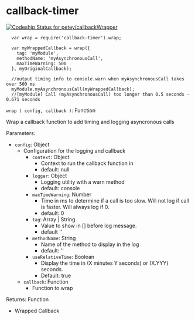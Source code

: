 callback-timer
===============
[ ![Codeship Status for petey/callbackWrapper](https://www.codeship.io/projects/3029df40-eda9-0131-b6e4-1a07b0152fa0/status)](https://www.codeship.io/projects/26718)

```
  var wrap = require('callback-timer').wrap;

  var myWrappedCallback = wrap({
    tag: 'myModule',
    methodName: 'myAsynchronousCall',
    maxTimeWarning: 500
  }, myOriginalCallback);

  //output timing info to console.warn when myAsynchronousCall takes over 500 ms
  myModule.myAsynchronousCall(myWrappedCallback);
  //[myModule] Call (myAsynchronousCall) too longer than 0.5 seconds - 0.671 seconds
```


`wrap ( config, callback )`: Function

Wrap a callback function to add timing and logging asyncronous calls

Parameters:

* `config`: Object
   * Configuration for the logging and callback
      * `context`: Object
         * Context to run the callback function in
         * default: null
      * `logger`: Object
         * Logging utility with a warn method
         * default: console
      * `maxTimeWarning`: Number
      	* Time in ms to determine if a call is too slow. Will not log if call is faster. Will always log if 0.
      	* default: 0
      * `tag`: Array | String
      	* Value to show in [] before log message.
      	* default ''
      * `methodName`: String
      	* Name of the method to display in the log
      	* default: ''
      * `useRelativeTime`: Boolean
         * Display the time in (X minutes Y seconds) or (X.YYY) seconds. 
         * Default: true
   * `callback`: Function
      * Function to wrap

Returns: Function

* Wrapped Callback
